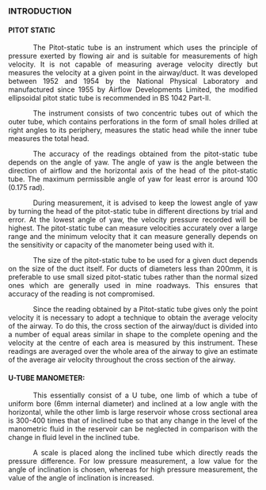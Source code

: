 ### INTRODUCTION<br>

#### PITOT STATIC 

<p style="text-indent:50px;text-align:justify;"> The Pitot-static tube is an instrument which uses the principle of pressure exerted by flowing air and is suitable for measurements of high velocity. It is not capable of measuring average velocity directly but measures the velocity at a given point in the airway/duct. It was developed between 1952 and 1954 by the National Physical Laboratory and manufactured since 1955 by Airflow Developments Limited, the modified ellipsoidal pitot static tube is recommended in BS 1042 Part-II.</p>

<p style="text-indent:50px;text-align:justify;">The instrument consists of two concentric tubes out of which the outer tube, which contains perforations in the form of small holes drilled at right angles to its periphery, measures the static head while the inner tube measures the total head.  
</p>

<p style="text-indent:50px;text-align:justify;">The accuracy of the readings obtained from the pitot-static tube depends on the angle of yaw. The angle of yaw is the angle between the direction of airflow and the horizontal axis of the head of the pitot-static tube. The maximum permissible angle of yaw for least error is around 100 (0.175 rad).  
</p>

<p style="text-indent:50px;text-align:justify;">During measurement, it is advised to keep the lowest angle of yaw by turning the head of the pitot-static tube in different directions by trial and error. At the lowest angle of yaw, the velocity pressure recorded will be highest. The pitot-static tube can measure velocities accurately over a large range and the minimum velocity that it can measure generally depends on the sensitivity or capacity of the manometer being used with it. 
</p>

<p style="text-indent:50px;text-align:justify;">The size of the pitot-static tube to be used for a given duct depends on the size of the duct itself. For ducts of diameters less than 200mm, it is preferable to use small sized pitot-static tubes rather than the normal sized ones which are generally used in mine roadways. This ensures that accuracy of the reading is not compromised. 
</p>

<p style="text-indent:50px;text-align:justify;">Since the reading obtained by a Pitot-static tube gives only the point velocity it is necessary to adopt a technique to obtain the average velocity of the airway. To do this, the cross section of the airway/duct is divided into a number of equal areas similar in shape to the complete opening and the velocity at the centre of each area is measured by this instrument. These readings are averaged over the whole area of the airway to give an estimate of the average air velocity throughout the cross section of the airway. 
</p>

#### U-TUBE MANOMETER:

<p style="text-indent:50px;text-align:justify;">This essentially consist of a U tube, one limb of which a tube of uniform bore (6mm internal diameter) and inclined at a low angle with the horizontal, while the other limb is large reservoir whose cross sectional area is 300-400 times that of inclined tube so that any change in the level of the manometric fluid in the reservoir can be neglected in comparison with the change in fluid level in the inclined tube. 
</p>

<p style="text-indent:50px;text-align:justify;">A scale is placed along the inclined tube which directly reads the pressure difference. For low pressure measurement, a low value for the angle of inclination is chosen, whereas for high pressure measurement, the value of the angle of inclination is increased.
</p>